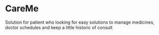 CareMe
======

Solution for patient who looking for easy solutions to manage medicines, doctor schedules and keep a little historic of consult  
